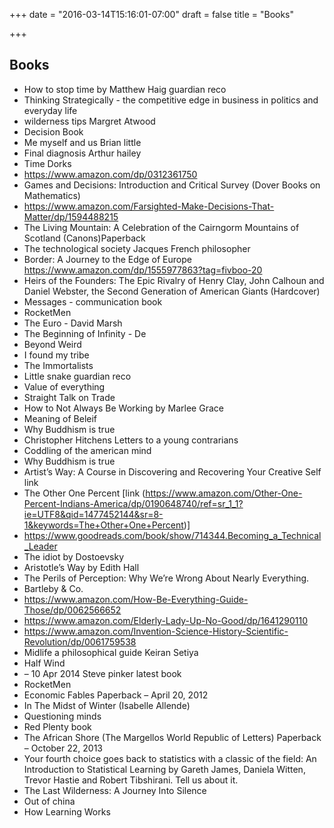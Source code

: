 +++
date = "2016-03-14T15:16:01-07:00"
draft = false
title = "Books"

+++

Books
-----

- How to stop time by Matthew Haig guardian reco
- Thinking Strategically - the competitive edge in business in politics and everyday life
- wilderness tips Margret Atwood
- Decision Book
- Me myself and us Brian little
- Final diagnosis Arthur hailey
- Time Dorks
- https://www.amazon.com/dp/0312361750
- Games and Decisions: Introduction and Critical Survey (Dover Books on Mathematics)
- https://www.amazon.com/Farsighted-Make-Decisions-That-Matter/dp/1594488215
- The Living Mountain: A Celebration of the Cairngorm Mountains of Scotland (Canons)Paperback
- The technological society Jacques French philosopher
- Border: A Journey to the Edge of Europe https://www.amazon.com/dp/1555977863?tag=fivboo-20
- Heirs of the Founders: The Epic Rivalry of Henry Clay, John Calhoun and Daniel Webster, the Second Generation of American Giants (Hardcover)
- Messages - communication book
- RocketMen
- The Euro - David Marsh
- The Beginning of Infinity - De
- Beyond Weird
- I found my tribe
- The Immortalists
- Little snake guardian reco
- Value of everything
- Straight Talk on Trade
- How to Not Always Be Working by Marlee Grace
- Meaning of Beleif
- Why Buddhism is true
- Christopher Hitchens Letters to a young contrarians
- Coddling of the american mind
- Why Buddhism is true
- Artist’s Way: A Course in Discovering and Recovering Your Creative Self link
- The Other One Percent [link (https://www.amazon.com/Other-One-Percent-Indians-America/dp/0190648740/ref=sr_1_1?ie=UTF8&qid=1477452144&sr=8-1&keywords=The+Other+One+Percent)]
- https://www.goodreads.com/book/show/714344.Becoming_a_Technical_Leader
- The idiot by Dostoevsky
- Aristotle’s Way by Edith Hall
- The Perils of Perception: Why We’re Wrong About Nearly Everything.
- Bartleby & Co.
- https://www.amazon.com/How-Be-Everything-Guide-Those/dp/0062566652
- https://www.amazon.com/Elderly-Lady-Up-No-Good/dp/1641290110
- https://www.amazon.com/Invention-Science-History-Scientific-Revolution/dp/0061759538
- Midlife a philosophical guide Keiran Setiya
- Half Wind
- – 10 Apr 2014 Steve pinker latest book
- RocketMen
- Economic Fables Paperback – April 20, 2012
- In The Midst of Winter (Isabelle Allende)
- Questioning minds
- Red Plenty book
- The African Shore (The Margellos World Republic of Letters) Paperback – October 22, 2013
- Your fourth choice goes back to statistics with a classic of the field: An Introduction to Statistical Learning by Gareth James, Daniela Witten, Trevor Hastie and Robert Tibshirani. Tell us about it.
- The Last Wilderness: A Journey Into Silence
- Out of china
- How Learning Works
